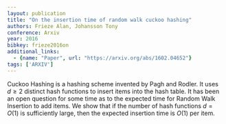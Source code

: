 ```yaml
---
layout: publication
title: "On the insertion time of random walk cuckoo hashing"
authors: Frieze Alan, Johansson Tony
conference: Arxiv
year: 2016
bibkey: frieze2016on
additional_links:
  - {name: "Paper", url: "https://arxiv.org/abs/1602.04652"}
tags: ['ARXIV']
---
```

Cuckoo Hashing is a hashing scheme invented by Pagh and Rodler. It uses $d\geq 2$ distinct hash functions to insert items into the hash table. It has been an open question for some time as to the expected time for Random Walk Insertion to add items. We show that if the number of hash functions $d=O(1)$ is sufficiently large, then the expected insertion time is $O(1)$ per item.